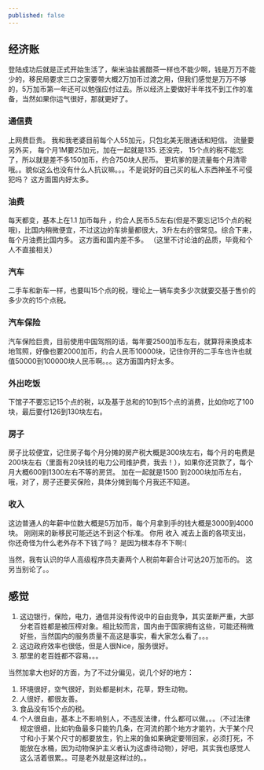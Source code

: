 ```yaml
---
published: false
---
```

## 经济账

登陆成功后就是正式开始生活了，柴米油盐酱醋茶一样也不能少啊，钱是万万不能少的，移民局要求三口之家要带大概2万加币过渡之用，但我们感觉是万万不够的，5万加币第一年还可以勉强应付过去。所以经济上要做好半年找不到工作的准备，当然如果你运气很好，那就更好了。

### 通信费

上网费巨贵。 我和我老婆目前每个人55加元，只包北美无限通话和短信。 流量要另外买， 每个月1M要25加元，加在一起就是135. 还没完， 15个点的税不能忘了，所以就是差不多150加币，约合750块人民币。 更坑爹的是流量每个月清零哦。。貌似这么也没有什么人抗议嘛。。。不是说好的自己买的私人东西神圣不可侵犯吗？ 这方面国内好太多。

### 油费

每天都变，基本上在1.1 加币每升 ，约合人民币5.5左右(但是不要忘记15个点的税哦)，比国内稍微便宜，不过这边的车排量都很大，3升左右的很常见。综合下来，每个月油费比国内多。 这方面和国内差不多。 （这里不讨论油的品质，毕竟和个人不直接相关）

### 汽车

二手车和新车一样，也要叫15个点的税，理论上一辆车卖多少次就要交基于售价的多少次的15个点税。

### 汽车保险

汽车保险巨贵，目前使用中国驾照的话，每年要2500加币左右，就算将来换成本地驾照，好像也要2000加币，约合人民币10000块，记住你开的二手车也许也就值50000到100000块人民币啊。。。这方面国内好太多。

### 外出吃饭

下馆子不要忘记15个点的税，以及基于总和的10到15个点的消费，比如你吃了100块，最后要付126到130块左右。

### 房子

房子比较便宜，记住房子每个月分摊的房产税大概是300块左右，每个月的电费是200块左右（里面有20块钱的电力公司维护费，我去！），如果你还贷款了，每个月大概600到1300左右不等的房贷。 加在一起就是1500 到2000块加币左右，哦，对了，房子还要买保险，具体分摊到每个月我还不知道。 

### 收入

这边普通人的年薪中位数大概是5万加币，每个月拿到手的钱大概是3000到4000块。 刚刚来的新移民可能还达不到这个标准。 你用 收入 减去上面的各项支出， 你还奇怪为什么老外存不下钱了吗？ 是因为根本存不下啊:(

当然，我有认识的华人高级程序员夫妻两个人税前年薪合计可达20万加币的。 这另当别论了。。

## 感觉

1. 这边银行，保险，电力，通信并没有传说中的自由竞争，其实垄断严重，大部分老百姓都是被压榨对象。相比较而言，国内由于国家拥有这些，可能还稍微好些，当然国内的服务质量不高这是事实，看大家怎么看了。。。
2. 这边政府效率也很低，但是人很Nice，服务很好。
3. 那里的老百姓都不容易。。。

当然加拿大也好的方面，为了不过分偏见，说几个好的地方：
1. 环境很好，空气很好，到处都是树木，花草，野生动物。
2. 人很好，都很友善。
3. 食品没有15个点的税。 
4. 个人很自由，基本上不影响别人，不违反法律，什么都可以做。。。（不过法律规定很细，比如钓鱼最多只能钓几条，在河流的那个地方才能钓，大于某个尺寸和小于某个尺寸的都要放生，钓上来的鱼如果确定要带回家，必须打死，不能放在水桶，因为动物保护主义者认为这虐待动物），好吧，其实我也感觉人这么活着很累。。可是老外就是这样过的。。


